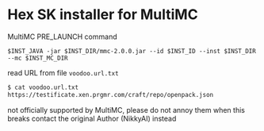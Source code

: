 # Hex SK installer for MultiMC

MultiMC PRE_LAUNCH command

`$INST_JAVA -jar $INST_DIR/mmc-2.0.0.jar --id $INST_ID --inst $INST_DIR --mc $INST_MC_DIR`

read URL from file `voodoo.url.txt`

```bash
$ cat voodoo.url.txt
https://testificate.xen.prgmr.com/craft/repo/openpack.json
```

not officially supported by MultiMC, please do not annoy them when this breaks
contact the original Author (NikkyAI) instead
